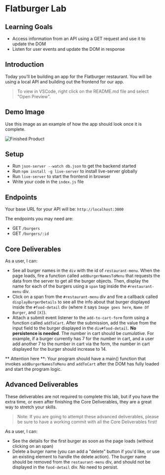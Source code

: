 # Flatburger Lab

## Learning Goals

- Access information from an API using a GET request and use it to update the
  DOM
- Listen for user events and update the DOM in response

## Introduction

Today you'll be building an app for the Flatburger restaurant. You will be using a local API
and building out the frontend for our app.

> To view in VSCode, right click on the README.md file and select "Open Preview".

## Demo Image

Use this image as an example of how the app should look once it is complete.

![Finished Product](./assets/demo.png "Finished Product")

## Setup

- Run `json-server --watch db.json` to get the backend started
- Run `npm install -g live-server` to install live-server globally
- Run `live-server` to start the frontend in browser
- Write your code in the `index.js` file

## Endpoints

Your base URL for your API will be: `http://localhost:3000`

The endpoints you may need are:

- GET `/burgers`
- GET `/burgers/:id`

## Core Deliverables

As a user, I can:

- See all burger names in the `div` with the id of `restaurant-menu`. When the page
  loads, fire a function called `addBurgerNamesToMenu` that requests the data from the server
  to get all the burger objects. Then, display the name for each of the burgers using a `span` tag inside the `#restaurant-menu` div.
- Click on a span from the `#restaurant-menu` div and fire a callback called `displayBurgerDetails` to see all the info about that burger displayed inside the `#food-detail` div (where it says `Image goes here`, `Name Of Burger`, and `[X]`).
- Attach a submit event listener to the `add-to-cart-form` form using a function called `addToCart`. After the submission, add the value from the input field to the burger displayed in the `div#food-detail`. **No persistence is needed**. The number in cart should be _cumulative_. For example, if a burger currently has 7 for the number in cart, and a user add another 7 to the number in cart via the form, the number in cart displayed for the burger should increase to 14.

** Attention here **: Your program should have a main() function that invokes `addBurgerNamesToMenu` and `addToCart` after the DOM has fully loaded and start the program logic.

## Advanced Deliverables

These deliverables are not required to complete this lab, but if you have
the extra time, or even after finishing the Core Deliverables, they are a great way to
stretch your skills.

> Note: If you are going to attempt these advanced deliverables, please be sure
> to have a working commit with all the Core Deliverables first!

As a user, I can:

- See the details for the first burger as soon as the page loads (without
  clicking on an span)
- Delete a burger name (you can add a "delete" button if you'd like, or use an
existing element to handle the delete action). The burger name should be removed
from the `restaurant-menu` div, and should not be displayed in the `food-detail`
div. No need to persist.
